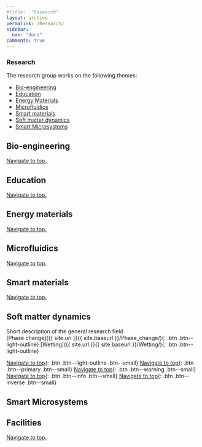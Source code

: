 ```yaml
---
#title:  "Research"
layout: archive
permalink: /Research/
sidebar:
  nav: "docs"
comments: true
---
```

### Research <a id="Top_of_page">
  The research group works on the following themes:<br>
  <ul type="square">
  <li><a href="#Bioengineering" class="btn--success--small">Bio-engineering</a> <br> </li>
  <li><a href="#Education">Education</a> <br></li>
  <li><a href="#Energy_materials">Energy Materials</a> <br></li>
  <li><a href="#Microfluidics">Microfluidics</a> <br></li>
  <li><a href="#Smart_materials">Smart materials</a> <br></li>
  <li><a href="#Soft_matter">Soft matter dynamics</a> <br></li>
  <li><a href="#Smart_microsystems">Smart Microsystems</a> <br></li>
  </ul>

## Bio-engineering <a id="Bioengineering"> 
  <a href="#Top of page">Navigate to top.</a>

## Education <a id="Education">
  <a href="#Top of page">Navigate to top.</a>

## Energy materials <a id="Energy_materials">
  <a href="#Top of page">Navigate to top.</a>

## Microfluidics <a id="Microfluidics">
  <a href="#Top of page">Navigate to top.</a>

## Smart materials <a id="Smart_materials">
  <a href="#Top of page">Navigate to top.</a>

## Soft matter dynamics <a id="Soft_matter">
Short description of the general research field<br>
[Phase change]({{ site.url }}{{ site.baseurl }}/Phase_change/){: .btn .btn--light-outline}
[Wetting]({{ site.url }}{{ site.baseurl }}/Wetting/){: .btn .btn--light-outline}

[Navigate to top](#Top_of_page){: .btn .btn--light-outline .btn--small}
  [Navigate to top](#Top_of_page){: .btn .btn--primary .btn--small}
  [Navigate to top](#Top_of_page){: .btn .btn--warning .btn--small}
  [Navigate to top](#Top_of_page){: .btn .btn--info .btn--small}
  [Navigate to top](#Top_of_page){: .btn .btn--inverse .btn--small}
  

## Smart Microsystems <a id="Smart_microsystems">

## Facilities
  
<a href="#Top of page">Navigate to top.</a>
